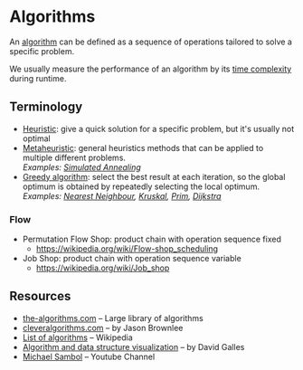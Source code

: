 # Algorithms

An [algorithm](https://en.wikipedia.org/wiki/Algorithm) can be defined as a sequence of operations tailored to solve a specific problem.

We usually measure the performance of an algorithm by its [time complexity](complexity.md) during runtime.

## Terminology

- [Heuristic](https://wikipedia.org/wiki/heuristic_(computer_science)): give a quick solution for a specific problem, but it's usually not optimal
- [Metaheuristic](https://en.wikipedia.org/wiki/Metaheuristic): general heuristics methods that can be applied to multiple different problems.<br/>*Examples: [Simulated Annealing](genetic/simulated-annealing.md)*
- [Greedy algorithm](https://wikipedia.org/wiki/greedy_algorithm): select the best result at each iteration, so the global optimum is obtained by repeatedly selecting the local optimum.<br/>*Examples: [Nearest Neighbour](graph/nearest-neighbour.md), [Kruskal](graph/kruskal.md), [Prim](graph/prim.md), [Dijkstra](graph/dijkstra.md)*

### Flow

- Permutation Flow Shop: product chain with operation sequence fixed
	- https://wikipedia.org/wiki/Flow-shop_scheduling
- Job Shop: product chain with operation sequence variable
	- https://wikipedia.org/wiki/Job_shop

## Resources

- [the-algorithms.com](https://the-algorithms.com/) – Large library of algorithms
- [cleveralgorithms.com](https://cleveralgorithms.com/) – by Jason Brownlee
- [List of algorithms](https://wikipedia.org/wiki/list_of_algorithms) – Wikipedia
- [Algorithm and data structure visualization](https://www.cs.usfca.edu/~galles/visualization/Algorithms.html) – by David Galles
- [Michael Sambol](https://www.youtube.com/@MichaelSambol) – Youtube Channel